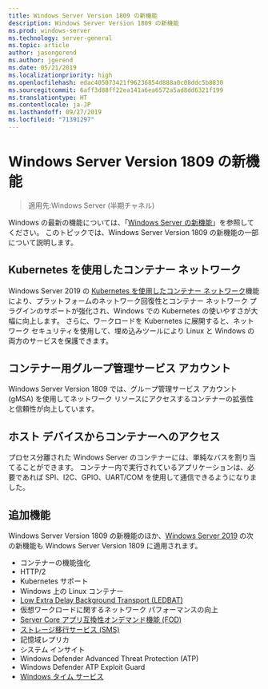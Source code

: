 ```yaml
---
title: Windows Server Version 1809 の新機能
description: Windows Server Version 1809 の新機能
ms.prod: windows-server
ms.technology: server-general
ms.topic: article
author: jasongerend
ms.author: jgerend
ms.date: 05/21/2019
ms.localizationpriority: high
ms.openlocfilehash: edac405073421f96236854d888a0c08ddc5b8830
ms.sourcegitcommit: 6aff3d88ff22ea141a6ea6572a5ad8dd6321f199
ms.translationtype: HT
ms.contentlocale: ja-JP
ms.lasthandoff: 09/27/2019
ms.locfileid: "71391297"
---
```

# <a name="whats-new-in-windows-server-version-1809"></a>Windows Server Version 1809 の新機能

>適用先:Windows Server (半期チャネル)

Windows の最新の機能については、「[Windows Server の新機能](whats-new-in-windows-server.md)」を参照してください。 このトピックでは、Windows Server Version 1809 の新機能の一部について説明します。

## <a name="container-networking-with-kubernetes"></a>Kubernetes を使用したコンテナー ネットワーク

Windows Server 2019 の [Kubernetes を使用したコンテナー ネットワーク](https://docs.microsoft.com/windows-server/networking/sdn/technologies/containers/container-networking-overview)機能により、プラットフォームのネットワーク回復性とコンテナー ネットワーク プラグインのサポートが強化され、Windows での Kubernetes の使いやすさが大幅に向上します。 さらに、ワークロードを Kubernetes に展開すると、ネットワーク セキュリティを使用して、埋め込みツールにより Linux と Windows の両方のサービスを保護できます。

## <a name="group-managed-service-accounts-for-containers"></a>コンテナー用グループ管理サービス アカウント

Windows Server Version 1809 では、グループ管理サービス アカウント (gMSA) を使用してネットワーク リソースにアクセスするコンテナーの拡張性と信頼性が向上しています。 

## <a name="host-device-access-for-containers"></a>ホスト デバイスからコンテナーへのアクセス

プロセス分離された Windows Server のコンテナーには、単純なバスを割り当てることができます。 コンテナー内で実行されているアプリケーションは、必要であれば SPI、I2C、GPIO、UART/COM を使用して通信できるようになりました。

## <a name="additional-features"></a>追加機能
Windows Server Version 1809 の新機能のほか、[Windows Server 2019](../get-started-19/get-started-19.md) の次の新機能も Windows Server Version 1809 に適用されます。

* コンテナーの機能強化
* HTTP/2
* Kubernetes サポート
* Windows 上の Linux コンテナー
* [Low Extra Delay Background Transport (LEDBAT)](https://blogs.technet.microsoft.com/networking/2018/07/25/ledbat/)
* 仮想ワークロードに関するネットワーク パフォーマンスの向上
* [Server Core アプリ互換性オンデマンド機能 (FOD)](https://docs.microsoft.com/windows-server/get-started-19/install-fod-19)
* [ストレージ移行サービス (SMS)](../storage/whats-new-in-storage.md#storage-spaces-direct)
* 記憶域レプリカ
* システム インサイト 
* Windows Defender Advanced Threat Protection (ATP)
* Windows Defender ATP Exploit Guard
* [Windows タイム サービス](https://docs.microsoft.com/windows-server/networking/windows-time-service/insider-preview)

